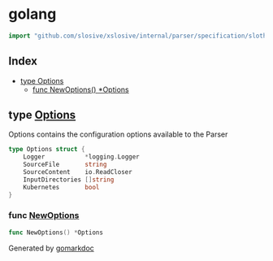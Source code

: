 <!-- Code generated by gomarkdoc. DO NOT EDIT -->

# golang

```go
import "github.com/slosive/xslosive/internal/parser/specification/sloth/language/golang"
```

## Index

- [type Options](<#Options>)
  - [func NewOptions\(\) \*Options](<#NewOptions>)


<a name="Options"></a>
## type [Options](<https://github.com/slosive/xslosive/blob/main/internal/parser/specification/sloth/language/golang/parser.go#L32-L38>)

Options contains the configuration options available to the Parser

```go
type Options struct {
    Logger           *logging.Logger
    SourceFile       string
    SourceContent    io.ReadCloser
    InputDirectories []string
    Kubernetes       bool
}
```

<a name="NewOptions"></a>
### func [NewOptions](<https://github.com/slosive/xslosive/blob/main/internal/parser/specification/sloth/language/golang/parser.go#L40>)

```go
func NewOptions() *Options
```



Generated by [gomarkdoc](<https://github.com/princjef/gomarkdoc>)
